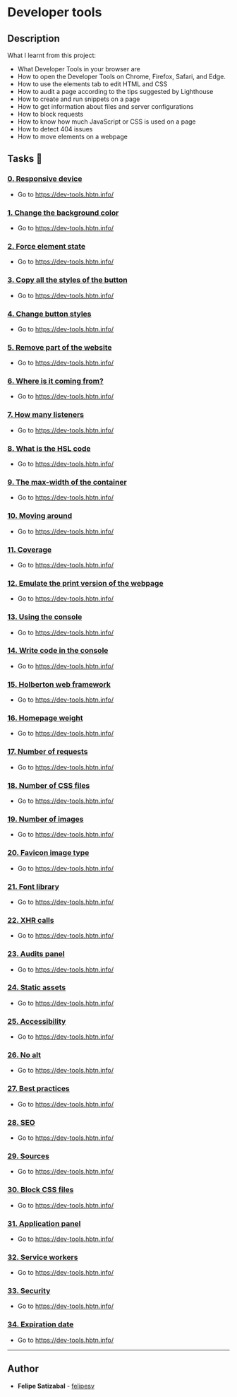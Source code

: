 # Developer tools

## Description
What I learnt from this project:

* What Developer Tools in your browser are
* How to open the Developer Tools on Chrome, Firefox, Safari, and Edge.
* How to use the elements tab to edit HTML and CSS
* How to audit a page according to the tips suggested by Lighthouse
* How to create and run snippets on a page
* How to get information about files and server configurations
* How to block requests
* How to know how much JavaScript or CSS is used on a page
* How to detect 404 issues
* How to move elements on a webpage

## Tasks :page_with_curl:

### [0. Responsive device](./0-responsive_device.png)
* Go to https://dev-tools.hbtn.info/


### [1. Change the background color](./1-change_bg_color.png)
* Go to https://dev-tools.hbtn.info/


### [2. Force element state](./2-pathways_menu.png)
* Go to https://dev-tools.hbtn.info/


### [3. Copy all the styles of the button](./3-button_styles)
* Go to https://dev-tools.hbtn.info/


### [4. Change button styles](./4-new_buttons.png)
* Go to https://dev-tools.hbtn.info/


### [5. Remove part of the website](./5-deleted_elements.png)
* Go to https://dev-tools.hbtn.info/


### [6. Where is it coming from?](./6-declaration_file)
* Go to https://dev-tools.hbtn.info/


### [7. How many listeners](./7-number_of_listeners)
* Go to https://dev-tools.hbtn.info/


### [8. What is the HSL code](./8-hsl)
* Go to https://dev-tools.hbtn.info/


### [9. The max-width of the container](./9-max_width)
* Go to https://dev-tools.hbtn.info/


### [10. Moving around](./10-moved_around.png)
* Go to https://dev-tools.hbtn.info/


### [11. Coverage](./11-coverage)
* Go to https://dev-tools.hbtn.info/


### [12. Emulate the print version of the webpage](./12-print_version.png)
* Go to https://dev-tools.hbtn.info/


### [13. Using the console](./13-logo_dollar0)
* Go to https://dev-tools.hbtn.info/


### [14. Write code in the console](./14-doc_title)
* Go to https://dev-tools.hbtn.info/


### [15. Holberton web framework](./15-hbtn_framework)
* Go to https://dev-tools.hbtn.info/


### [16. Homepage weight](./16-weight.png)
* Go to https://dev-tools.hbtn.info/


### [17. Number of requests](./17-requests.png)
* Go to https://dev-tools.hbtn.info/


### [18. Number of CSS files](./18-css_loaded)
* Go to https://dev-tools.hbtn.info/


### [19. Number of images](./19-images_loaded)
* Go to https://dev-tools.hbtn.info/


### [20. Favicon image type](./20-favicon_type)
* Go to https://dev-tools.hbtn.info/


### [21. Font library](./21-hbtn_font_lib)
* Go to https://dev-tools.hbtn.info/


### [22. XHR calls](./22-xhr_calls)
* Go to https://dev-tools.hbtn.info/


### [23. Audits panel](./23-performance_audit.png)
* Go to https://dev-tools.hbtn.info/


### [24. Static assets](./24-static_assets_audit.png)
* Go to https://dev-tools.hbtn.info/


### [25. Accessibility](./25-contrast_issue)
* Go to https://dev-tools.hbtn.info/


### [26. No alt](./26-no_alt)
* Go to https://dev-tools.hbtn.info/


### [27. Best practices](./27-missing_attr)
* Go to https://dev-tools.hbtn.info/


### [28. SEO](./28-unclear_desc.png)
* Go to https://dev-tools.hbtn.info/


### [29. Sources](./29-how_many_colors.png)
* Go to https://dev-tools.hbtn.info/


### [30. Block CSS files](./30-no_css.png)
* Go to https://dev-tools.hbtn.info/


### [31. Application panel](./31-session_storage_key)
* Go to https://dev-tools.hbtn.info/


### [32. Service workers](./32-service_workers)
* Go to https://dev-tools.hbtn.info/


### [33. Security](./33-ssl_cert)
* Go to https://dev-tools.hbtn.info/


### [34. Expiration date](./34-ssl_expiration.png)
* Go to https://dev-tools.hbtn.info/

---

## Author
* **Felipe Satizabal** - [felipesv](https://github.com/felipesv)
